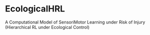 # EcologicalHRL
A Computational Model of SensoriMotor Learning under Risk of Injury (Hierarchical RL under Ecological Control)
